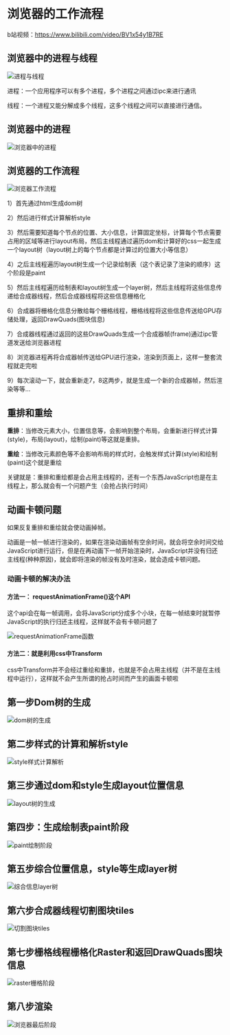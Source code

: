 # 浏览器的工作流程

b站视频：https://www.bilibili.com/video/BV1x54y1B7RE

## 浏览器中的进程与线程

![进程与线程](../../前端图片/浏览器/进程与线程.png)

进程：一个应用程序可以有多个进程，多个进程之间通过ipc来进行通讯

线程：一个进程又能分解成多个线程，这多个线程之间可以直接进行通信。

## 浏览器中的进程

![浏览器中的进程](../../前端图片/浏览器/浏览器中的进程.png)

## 浏览器的工作流程

![浏览器工作流程](../../前端图片/浏览器/浏览器工作流程.png)

1）首先通过html生成dom树

2）然后进行样式计算解析style

3）然后需要知道每个节点的位置、大小信息，计算固定坐标，计算每个节点需要占用的区域等进行layout布局，然后主线程通过遍历dom和计算好的css一起生成一个layout树（layout树上的每个节点都是计算过的位置大小等信息）

4）之后主线程遍历layout树生成一个记录绘制表（这个表记录了渲染的顺序）这个阶段是paint

5）然后主线程遍历绘制表和layout树生成一个layer树，然后主线程将这些信息传递给合成器线程，然后合成器线程将这些信息栅格化

6）合成器将栅格化信息分散给每个栅格线程，栅格线程将这些信息传送给GPU存储处理，返回DrawQuads(图块信息)

7）合成器线程通过返回的这些DrawQuads生成一个合成器帧(frame)通过ipc管道发送给浏览器进程

8）浏览器进程再将合成器帧传送给GPU进行渲染，渲染到页面上，这样一整套流程就走完啦

9）每次滚动一下，就会重新走7，8这两步，就是生成一个新的合成器帧，然后渲染等等...

## 重排和重绘

**重排**：当修改元素大小，位置信息等，会影响到整个布局，会重新进行样式计算(style)，布局(layout)，绘制(paint)等这就是重排。

**重绘**：当修改元素颜色等不会影响布局的样式时，会触发样式计算(style)和绘制(paint)这个就是重绘

关键就是：重排和重绘都是会占用主线程的，还有一个东西JavaScript也是在主线程上，那么就会有一个问题产生（会抢占执行时间）

## 动画卡顿问题

如果反复重排和重绘就会使动画掉帧。

动画是一帧一帧进行渲染的，如果在渲染动画帧有空余时间，就会将空余时间交给JavaScript进行运行，但是在再动画下一帧开始渲染时，JavaScript并没有归还主线程(种种原因)，就会即将渲染的帧没有及时渲染，就会造成卡顿问题。

### 动画卡顿的解决办法

#### 方法一： requestAnimationFrame()这个API

这个api会在每一帧调用，会将JavaScript分成多个小块，在每一帧结束时就暂停JavaScript的执行归还主线程，这样就不会有卡顿问题了

![requestAnimationFrame函数](../../前端图片/浏览器/requestAnimationFrame函数.png)

#### 方法二：就是利用css中Transform

css中Transform并不会经过重绘和重排，也就是不会占用主线程（并不是在主线程中运行），这样就不会产生所谓的抢占时间而产生的画面卡顿啦



## 第一步Dom树的生成

![dom树的生成](../../前端图片/浏览器/dom树的生成.png)

## 第二步样式的计算和解析style

![style样式计算解析](../../前端图片/浏览器/style样式计算解析.png)

## 第三步通过dom和style生成layout位置信息

![layout树的生成](../../前端图片/浏览器/layout树的生成.png)

## 第四步：生成绘制表paint阶段

![paint绘制阶段](../../前端图片/浏览器/paint绘制阶段.png)

## 第五步综合位置信息，style等生成layer树

![综合信息layer树](../../前端图片/浏览器/综合信息layer树.png)

## 第六步合成器线程切割图块tiles

![切割图块tiles](../../前端图片/浏览器/切割图块tiles.png)

## 第七步栅格线程栅格化Raster和返回DrawQuads图块信息

![raster栅格阶段](../../前端图片/浏览器/raster栅格阶段.png)

## 第八步渲染

![浏览器最后阶段](../../前端图片/浏览器/浏览器最后阶段.png)

